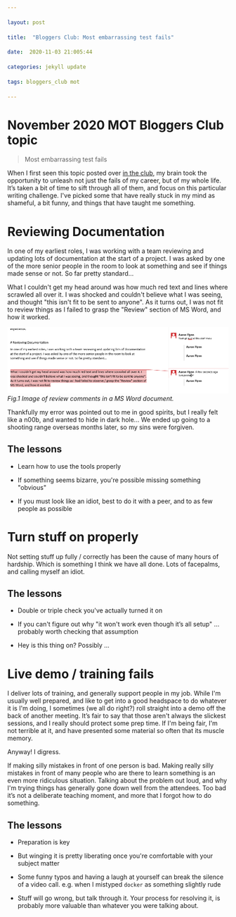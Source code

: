 ```yaml
---

layout: post

title:  "Bloggers Club: Most embarrassing test fails"

date:  2020-11-03 21:005:44

categories: jekyll update

tags: bloggers_club mot

---
```


# November 2020 MOT Bloggers Club topic

> Most embarrassing test fails

When I first seen this topic posted over [in the club](https://club.ministryoftesting.com/t/bloggers-club-october-november-2020-most-embarrassing-test-fails/43998), my brain took the opportunity to unleash not just the fails of my career, but of my whole life. It’s taken a bit of time to sift through all of them, and focus on this particular writing challenge. I've picked some that have really stuck in my mind as shameful, a bit funny, and things that have taught me something.

# Reviewing Documentation

In one of my earliest roles, I was working with a team reviewing and updating lots of documentation at the start of a project. I was asked by one of the more senior people in the room to look at something and see if things made sense or not. So far pretty standard...

What I couldn't get my head around was how much red text and lines where scrawled all over it. I was shocked and couldn't believe what I was seeing, and thought "this isn't fit to be sent to anyone". As it turns out, I was not fit to review things as I failed to grasp the "Review" section of MS Word, and how it worked.

![MS Word document with review comments](/images/2020-11-03-review.PNG)
*Fig.1 Image of review comments in a MS Word document.*

Thankfully my error was pointed out to me in good spirits, but I really felt like a n00b, and wanted to hide in dark hole... We ended up going to a shooting range overseas months later, so my sins were forgiven.


## The lessons

- Learn how to use the tools properly

- If something seems bizarre, you're possible missing something "obvious"

- If you must look like an idiot, best to do it with a peer, and to as few people as possible

# Turn stuff on properly

Not setting stuff up fully / correctly has been the cause of many hours of hardship. Which is something I think we have all done. Lots of facepalms, and calling myself an idiot.

## The lessons

- Double or triple check you've actually turned it on

- If you can't figure out why "it won't work even though it’s all setup" ... probably worth checking that assumption

- Hey is this thing on? Possibly ...

# Live demo / training fails

I deliver lots of training, and generally support people in my job. While I'm usually well prepared, and like to get into a good headspace to do whatever it is I'm doing, I sometimes (we all do right?) roll straight into a demo off the back of another meeting. It’s fair to say that those aren't always the slickest sessions, and I really should protect some prep time. If I'm being fair, I'm not terrible at it, and have presented some material so often that its muscle memory.

Anyway! I digress.

If making silly mistakes in front of one person is bad. Making really silly mistakes in front of many people who are there to learn something is an even more ridiculous situation. Talking about the problem out loud, and why I'm trying things has generally gone down well from the attendees. Too bad it’s not a deliberate teaching moment, and more that I forgot how to do something.

## The lessons

- Preparation is key

- But winging it is pretty liberating once you're comfortable with your subject matter

- Some funny typos and having a laugh at yourself can break the silence of a video call. e.g. when I mistyped `docker` as something slightly rude

- Stuff will go wrong, but talk through it. Your process for resolving it, is probably more valuable than whatever you were talking about.
